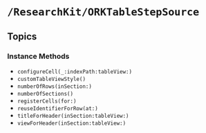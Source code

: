# ``/ResearchKit/ORKTableStepSource``

<!-- The content below this line is auto-generated and is redundant. You should either incorporate it into your content above this line or delete it. -->

## Topics

### Instance Methods

- ``configureCell(_:indexPath:tableView:)``
- ``customTableViewStyle()``
- ``numberOfRows(inSection:)``
- ``numberOfSections()``
- ``registerCells(for:)``
- ``reuseIdentifierForRow(at:)``
- ``titleForHeader(inSection:tableView:)``
- ``viewForHeader(inSection:tableView:)``